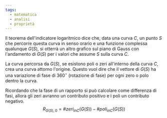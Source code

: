 ```yaml
---
tags:
  - matematica
  - analisi
  - proprietà
---
```

Il teorema dell'indicatore logaritmico dice che, data una curva $C$, un punto $S$ che percorre questa curva in senso orario e una funzione complessa qualunque $G(S)$, si otterrà un altro grafico sul piano di Gauss con l'andamento di $G(S)$ per i valori che assume $S$ sulla curva $C$. 

La curva percorsa da $G(S)$, se esistono poli o zeri all'interno della curva $C$, crea una curva attorno l'origine. Questo vuol dire che il vettore di $G(S)$ ha una variazione di fase di $360^{\circ}$ (rotazione di fase) per ogni zero o polo dentro la curva. 

Ricordando che la fase di un rapporto si può calcolare come differenza di fasi, allora gli zeri avranno un contributo positivo e i poli un contributo negativo.
$$
R_{G(S),0}= \#zeri_{in C}(G(S))- \#poli_{in C}(G(S))
$$
